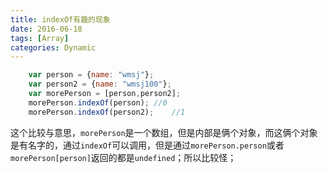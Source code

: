 ```yaml
---
title: indexOf有趣的现象
date: 2016-06-18
tags: [Array]
categories: Dynamic
---
```


```javascript
    var person = {name: "wmsj"};
    var person2 = {name: "wmsj100"};
    var morePerson = [person,person2];
    morePerson.indexOf(person); //0
    morePerson.indexOf(person2);    //1
```

这个比较与意思，`morePerson`是一个数组，但是内部是俩个对象，而这俩个对象是有名字的，通过`indexOf`可以调用，但是通过`morePerson.person`或者`morePerson[person]`返回的都是`undefined`；所以比较怪；
